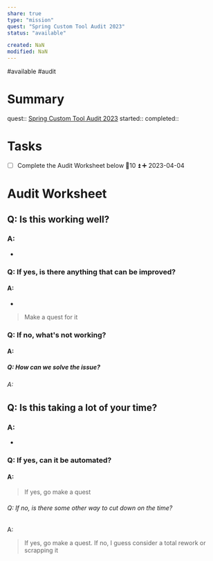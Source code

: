 ```yaml
---
share: true
type: "mission"
quest: "Spring Custom Tool Audit 2023"
status: "available"

created: NaN 
modified: NaN
---
```

#available #audit 
# Summary
quest:: [Spring Custom Tool Audit 2023](./Spring%20Custom%20Tool%20Audit%202023.md)
started:: 
completed::

# Tasks
- [ ] Complete the Audit Worksheet below 🥄10 ⏫ ➕ 2023-04-04

# Audit Worksheet
## Q: Is this working well?
### A: 
- 
### Q: If yes, is there anything that can be improved?
#### A:
- 
> Make a quest for it
### Q: If no, what's not working?
#### A:

##### Q: How can we solve the issue?
###### A: 

## Q: Is this taking a lot of your time?
### A:
- 
### Q: If yes, can it be automated?
#### A: 
> If yes, go make a quest
###### Q: If no, is there some other way to cut down on the time?
A: 
> If yes, go make a quest. If no, I guess consider a total rework or scrapping it
